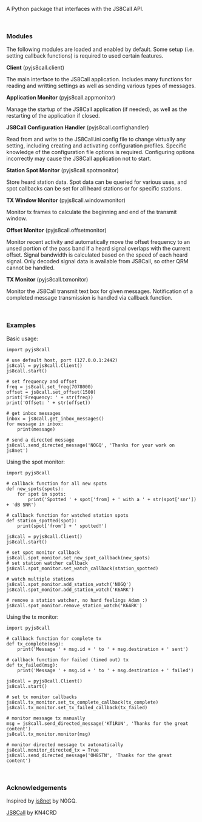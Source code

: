 A Python package that interfaces with the JS8Call API.

&nbsp;  

### Modules

The following modules are loaded and enabled by default. Some setup (i.e. setting callback functions) is required to used certain features.

**Client** (pyjs8call.client)

The main interface to the JS8Call application. Includes many functions for reading and writting settings as well as sending various types of messages.

**Application Monitor** (pyjs8call.appmonitor)

Manage the startup of the JS8Call application (if needed), as well as the restarting of the application if closed. 

**JS8Call Configuration Handler** (pyjs8call.confighandler)

Read from and write to the JS8Call.ini config file to change virtually any setting, including creating and activating configuration profiles. Specific knowledge of the configuration file options is required. Configuring options incorrectly may cause the JS8Call application not to start.

**Station Spot Monitor** (pyjs8call.spotmonitor)

Store heard station data. Spot data can be queried for various uses, and spot callbacks can be set for all heard stations or for specific stations.

**TX Window Monitor** (pyjs8call.windowmonitor)

Monitor tx frames to calculate the beginning and end of the transmit window.

**Offset Monitor** (pyjs8call.offsetmonitor)

Monitor recent activity and automatically move the offset frequency to an unsed portion of the pass band if a heard signal overlaps with the current offset. Signal bandwidth is calculated based on the speed of each heard signal. Only decoded signal data is available from JS8Call, so other QRM cannot be handled.

**TX Monitor** (pyjs8call.txmonitor)

Monitor the JS8Call transmit text box for given messages. Notification of a completed message transmission is handled via callback function.

&nbsp;  

### Examples

Basic usage:
```
import pyjs8call

# use default host, port (127.0.0.1:2442)
js8call = pyjs8call.Client()
js8call.start()

# set frequency and offset
freq = js8call.set_freq(7078000)
offset = js8call.set_offset(1500)
print('Frequency: ' + str(freq))
print('Offset: ' + str(offset))

# get inbox messages
inbox = js8call.get_inbox_messages()
for message in inbox:
    print(message)

# send a directed message
js8call.send_directed_message('N0GQ', 'Thanks for your work on js8net')
```

Using the spot monitor:
```
import pyjs8call

# callback function for all new spots
def new_spots(spots):
    for spot in spots:
        print('Spotted ' + spot['from] + ' with a ' + str(spot['snr']) + 'dB SNR')
    
# callback function for watched station spots
def station_spotted(spot):
    print(spot['from'] + ' spotted!')
    
js8call = pyjs8call.Client()
js8call.start()

# set spot monitor callback
js8call.spot_monitor.set_new_spot_callback(new_spots)
# set station watcher callback
js8call.spot_monitor.set_watch_callback(station_spotted)

# watch multiple stations
js8call.spot_monitor.add_station_watch('N0GQ')
js8call.spot_monitor.add_station_watch('K6ARK')

# remove a station watcher, no hard feelings Adam :)
js8call.spot_monitor.remove_station_watch('K6ARK')
```

Using the tx monitor:
```
import pyjs8call

# callback function for complete tx
def tx_complete(msg):
    print('Message ' + msg.id + ' to ' + msg.destination + ' sent')
    
# callback function for failed (timed out) tx
def tx_failed(msg):
    print('Message ' + msg.id + ' to ' + msg.destination + ' failed')
    
js8call = pyjs8call.Client()
js8call.start()

# set tx monitor callbacks
js8call.tx_monitor.set_tx_complete_callback(tx_complete)
js8call.tx_monitor.set_tx_failed_callback(tx_failed)

# monitor message tx manually
msg = js8call.send_directed_message('KT1RUN', 'Thanks for the great content')
js8call.tx_monitor.monitor(msg)

# monitor directed message tx automatically
js8call.monitor_directed_tx = True
js8call.send_directed_message('OH8STN', 'Thanks for the great content')
```

&nbsp;

### Acknowledgements

Inspired by [js8net](https://github.com/jfrancis42/js8net) by N0GQ.

[JS8Call](http://js8call.com) by KN4CRD

